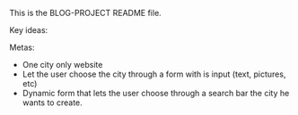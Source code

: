 This is the BLOG-PROJECT README file.

Key ideas:



Metas:
- One city only website
- Let the user choose the city through a form with is input (text, pictures, etc)
- Dynamic form that lets the user choose through a search bar the city he wants to create.

